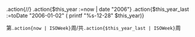 .action{/*<!-- 获取今年12-28日日期（因为一定在今年最后一周） -->*/}
.action{$this_year :=now | date "2006"} 
.action{$this_year_last :=toDate "2006-01-02" ( printf "%s-12-28" $this_year)}


第`.action{now | ISOWeek}`周/共`.action{$this_year_last | ISOWeek}`周